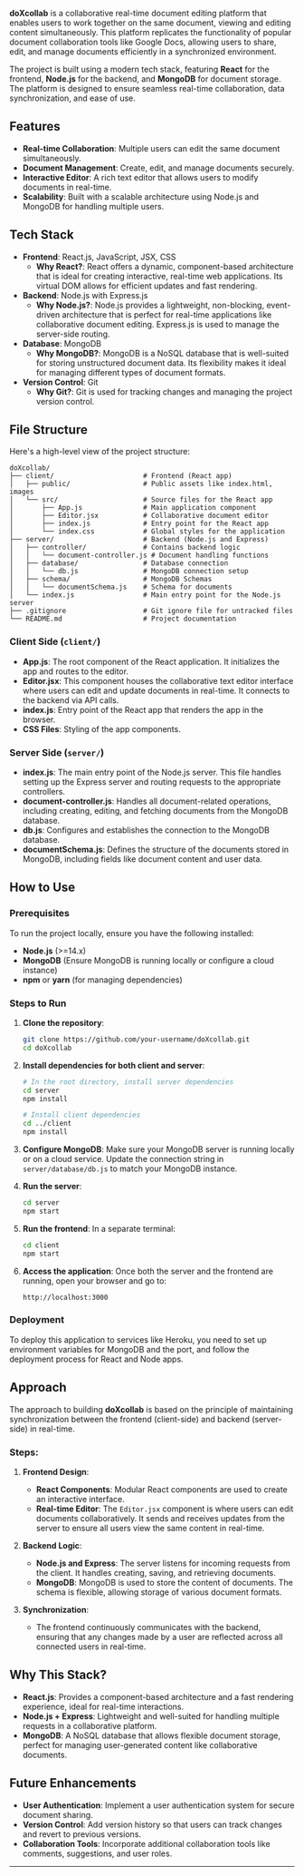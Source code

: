 **doXcollab** is a collaborative real-time document editing platform that enables users to work together on the same document, viewing and editing content simultaneously. This platform replicates the functionality of popular document collaboration tools like Google Docs, allowing users to share, edit, and manage documents efficiently in a synchronized environment.

The project is built using a modern tech stack, featuring **React** for the frontend, **Node.js** for the backend, and **MongoDB** for document storage. The platform is designed to ensure seamless real-time collaboration, data synchronization, and ease of use.

## Features

- **Real-time Collaboration**: Multiple users can edit the same document simultaneously.
- **Document Management**: Create, edit, and manage documents securely.
- **Interactive Editor**: A rich text editor that allows users to modify documents in real-time.
- **Scalability**: Built with a scalable architecture using Node.js and MongoDB for handling multiple users.

## Tech Stack

- **Frontend**: React.js, JavaScript, JSX, CSS
  - **Why React?**: React offers a dynamic, component-based architecture that is ideal for creating interactive, real-time web applications. Its virtual DOM allows for efficient updates and fast rendering.
- **Backend**: Node.js with Express.js
  - **Why Node.js?**: Node.js provides a lightweight, non-blocking, event-driven architecture that is perfect for real-time applications like collaborative document editing. Express.js is used to manage the server-side routing.
- **Database**: MongoDB
  - **Why MongoDB?**: MongoDB is a NoSQL database that is well-suited for storing unstructured document data. Its flexibility makes it ideal for managing different types of document formats.
- **Version Control**: Git
  - **Why Git?**: Git is used for tracking changes and managing the project version control.

## File Structure

Here's a high-level view of the project structure:

```
doXcollab/
├── client/                      # Frontend (React app)
│   ├── public/                  # Public assets like index.html, images
│   └── src/                     # Source files for the React app
│       ├── App.js               # Main application component
│       ├── Editor.jsx           # Collaborative document editor
│       ├── index.js             # Entry point for the React app
│       └── index.css            # Global styles for the application
├── server/                      # Backend (Node.js and Express)
│   ├── controller/              # Contains backend logic
│   │   └── document-controller.js # Document handling functions
│   ├── database/                # Database connection
│   │   └── db.js                # MongoDB connection setup
│   ├── schema/                  # MongoDB Schemas
│   │   └── documentSchema.js    # Schema for documents
│   └── index.js                 # Main entry point for the Node.js server
├── .gitignore                   # Git ignore file for untracked files
└── README.md                    # Project documentation
```

### Client Side (`client/`)

- **App.js**: The root component of the React application. It initializes the app and routes to the editor.
- **Editor.jsx**: This component houses the collaborative text editor interface where users can edit and update documents in real-time. It connects to the backend via API calls.
- **index.js**: Entry point of the React app that renders the app in the browser.
- **CSS Files**: Styling of the app components.

### Server Side (`server/`)

- **index.js**: The main entry point of the Node.js server. This file handles setting up the Express server and routing requests to the appropriate controllers.
- **document-controller.js**: Handles all document-related operations, including creating, editing, and fetching documents from the MongoDB database.
- **db.js**: Configures and establishes the connection to the MongoDB database.
- **documentSchema.js**: Defines the structure of the documents stored in MongoDB, including fields like document content and user data.

## How to Use

### Prerequisites

To run the project locally, ensure you have the following installed:

- **Node.js** (>=14.x)
- **MongoDB** (Ensure MongoDB is running locally or configure a cloud instance)
- **npm** or **yarn** (for managing dependencies)

### Steps to Run

1. **Clone the repository**:
   ```bash
   git clone https://github.com/your-username/doXcollab.git
   cd doXcollab
   ```

2. **Install dependencies for both client and server**:
   ```bash
   # In the root directory, install server dependencies
   cd server
   npm install

   # Install client dependencies
   cd ../client
   npm install
   ```

3. **Configure MongoDB**:
   Make sure your MongoDB server is running locally or on a cloud service. Update the connection string in `server/database/db.js` to match your MongoDB instance.

4. **Run the server**:
   ```bash
   cd server
   npm start
   ```

5. **Run the frontend**:
   In a separate terminal:
   ```bash
   cd client
   npm start
   ```

6. **Access the application**:
   Once both the server and the frontend are running, open your browser and go to:
   ```
   http://localhost:3000
   ```

### Deployment

To deploy this application to services like Heroku, you need to set up environment variables for MongoDB and the port, and follow the deployment process for React and Node apps.

## Approach

The approach to building **doXcollab** is based on the principle of maintaining synchronization between the frontend (client-side) and backend (server-side) in real-time. 

### Steps:

1. **Frontend Design**:
   - **React Components**: Modular React components are used to create an interactive interface.
   - **Real-time Editor**: The `Editor.jsx` component is where users can edit documents collaboratively. It sends and receives updates from the server to ensure all users view the same content in real-time.

2. **Backend Logic**:
   - **Node.js and Express**: The server listens for incoming requests from the client. It handles creating, saving, and retrieving documents.
   - **MongoDB**: MongoDB is used to store the content of documents. The schema is flexible, allowing storage of various document formats.
   
3. **Synchronization**:
   - The frontend continuously communicates with the backend, ensuring that any changes made by a user are reflected across all connected users in real-time.

## Why This Stack?

- **React.js**: Provides a component-based architecture and a fast rendering experience, ideal for real-time interactions.
- **Node.js + Express**: Lightweight and well-suited for handling multiple requests in a collaborative platform.
- **MongoDB**: A NoSQL database that allows flexible document storage, perfect for managing user-generated content like collaborative documents.

## Future Enhancements

- **User Authentication**: Implement a user authentication system for secure document sharing.
- **Version Control**: Add version history so that users can track changes and revert to previous versions.
- **Collaboration Tools**: Incorporate additional collaboration tools like comments, suggestions, and user roles.

---
